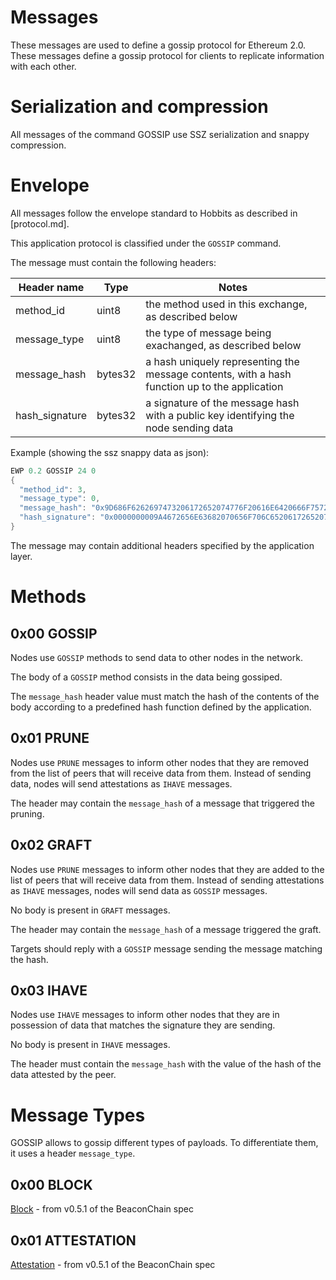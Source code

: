 # Messages
These messages are used to define a gossip protocol for Ethereum 2.0. These messages define a gossip protocol for clients to replicate information with each other.

# Serialization and compression

All messages of the command GOSSIP use SSZ serialization and snappy compression.

# Envelope
All messages follow the envelope standard to Hobbits as described in [protocol.md].

This application protocol is classified under the `GOSSIP` command.

The message must contain the following headers:

| Header name | Type | Notes |
|-------------|------|-------|
| method_id   | uint8| the method used in this exchange, as described below |
| message_type | uint8| the type of message being exachanged, as described below |
| message_hash | bytes32 | a hash uniquely representing the message contents, with a hash function up to the application |
| hash_signature | bytes32 | a signature of the message hash with a public key identifying the node sending data |

Example (showing the ssz snappy data as json):

```java
EWP 0.2 GOSSIP 24 0
{
  "method_id": 3,
  "message_type": 0,
  "message_hash": "0x9D686F6262697473206172652074776F20616E6420666F75722066656574",
  "hash_signature": "0x0000000009A4672656E63682070656F706C6520617265207468652062657374"
}
```

The message may contain additional headers specified by the application layer.

# Methods

## 0x00 GOSSIP

Nodes use `GOSSIP` methods to send data to other nodes in the network.

The body of a `GOSSIP` method consists in the data being gossiped.

The `message_hash` header value must match the hash of the contents of the body according to a predefined hash function defined by the application.

## 0x01 PRUNE

Nodes use `PRUNE` messages to inform other nodes that they are removed from the list of peers that will receive data from them.
Instead of sending data, nodes will send attestations as `IHAVE` messages.

The header may contain the `message_hash` of a message that triggered the pruning.

## 0x02 GRAFT

Nodes use `PRUNE` messages to inform other nodes that they are added to the list of peers that will receive data from them.
Instead of sending attestations as `IHAVE` messages, nodes will send data as `GOSSIP` messages.

No body is present in `GRAFT` messages.

The header may contain the `message_hash` of a message triggered the graft.

Targets should reply with a `GOSSIP` message sending the message matching the hash.

## 0x03 IHAVE

Nodes use `IHAVE` messages to inform other nodes that they are in possession of data that matches the signature they are sending.

No body is present in `IHAVE` messages.

The header must contain the `message_hash` with the value of the hash of the data attested by the peer.

# Message Types

GOSSIP allows to gossip different types of payloads. To differentiate them, it uses a header `message_type`.

## 0x00 BLOCK
[Block](https://github.com/ethereum/eth2.0-specs/blob/v0.5.0/specs/core/0_beacon-chain.md#beaconblock) - from v0.5.1 of the BeaconChain spec
## 0x01 ATTESTATION
[Attestation](https://github.com/ethereum/eth2.0-specs/blob/v0.5.0/specs/core/0_beacon-chain.md#attestation) - from v0.5.1 of the BeaconChain spec
